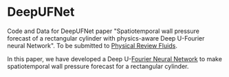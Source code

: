 # DeepUFNet
Code and Data for DeepUFNet paper "Spatiotemporal wall pressure forecast of a rectangular cylinder with physics-aware Deep U-Fourier neural Network". To be submitted to [Physical Review Fluids](https://journals.aps.org/prfluids/).


In this paper, we have developed a Deep U-[Fourier Neural Network](https://arxiv.org/abs/2010.08895) to make spatiotemporal wall pressure forecast for a rectangular cylinder. 